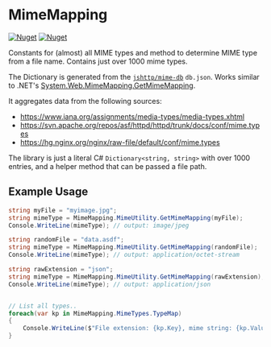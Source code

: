# MimeMapping

[![Nuget](https://img.shields.io/nuget/v/VisualOn.MimeMapping)](https://www.nuget.org/packages/VisualOn.MimeMapping/) [![Nuget](https://img.shields.io/nuget/dt/VisualOn.MimeMapping)](https://www.nuget.org/packages/VisualOn.MimeMapping/)

Constants for (almost) all MIME types and method to determine MIME type from a file name.
Contains just over 1000 mime types.

The Dictionary is generated from the [`jshttp/mime-db`](https://github.com/jshttp/mime-db#mime-db) `db.json`.
Works similar to .NET's [System.Web.MimeMapping.GetMimeMapping](https://learn.microsoft.com/dotnet/api/system.web.mimemapping.getmimemapping).

It aggregates data from the following sources:

- https://www.iana.org/assignments/media-types/media-types.xhtml
- https://svn.apache.org/repos/asf/httpd/httpd/trunk/docs/conf/mime.types
- https://hg.nginx.org/nginx/raw-file/default/conf/mime.types

The library is just a literal C# `Dictionary<string, string>` with over 1000 entries, and a helper method that can be passed a file path.

## Example Usage

```C#
string myFile = "myimage.jpg";
string mimeType = MimeMapping.MimeUtility.GetMimeMapping(myFile);
Console.WriteLine(mimeType); // output: image/jpeg

string randomFile = "data.asdf";
string mimeType = MimeMapping.MimeUtility.GetMimeMapping(randomFile);
Console.WriteLine(mimeType); // output: application/octet-stream

string rawExtension = "json";
string mimeType = MimeMapping.MimeUtility.GetMimeMapping(rawExtension);
Console.WriteLine(mimeType); // output: application/json


// List all types..
foreach(var kp in MimeMapping.MimeTypes.TypeMap)
{
	Console.WriteLine($"File extension: {kp.Key}, mime string: {kp.Value}");
}
```
